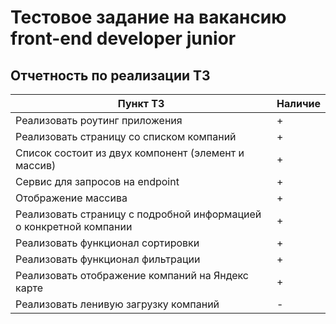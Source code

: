 # Тестовое задание на вакансию front-end developer junior

## Отчетность по реализации ТЗ

| Пункт ТЗ                                                           | Наличие |
|--------------------------------------------------------------------|---------|
| Реализовать роутинг приложения                                     | +       |
| Реализовать страницу со списком компаний                           | +       |
| Список состоит из двух компонент (элемент и массив)                | +       |
| Сервис для запросов на endpoint                                    | +       |
| Отображение массива                                                | +       |
| Реализовать страницу с подробной информацией о конкретной компании | +       |
| Реализовать функционал сортировки                                  | +       |
| Реализовать функционал фильтрации                                  | +       |
| Реализовать отображение компаний на Яндекс карте                   | +       |
| Реализовать ленивую загрузку компаний                              | -       |
